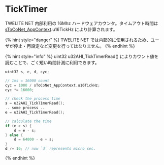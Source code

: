 # TickTimer

TWELITE NET 内部利用の 16Mhz ハードウェアカウンタ。タイムアウト時間は [sToCoNet_AppContext](../../twelite-net-api-ref/gou-zao-ti/stoconet_appcontext.md).u16TickHz により計算されます。

{% hint style="danger" %}
TWELITE NET では内部的に使用されるため、ユーザが停止・再設定など変更を行ってはなりません。
{% endhint %}

{% hint style="info" %}
uint32 u32AHI_TickTimerRead() によりカウント値を読むことで、ごく短い時間計測に利用できます。

```c
uint32 s, e, d, cyc;

// 1ms = 16000 count
cyc = 1000 / sToCoNet_AppContext.u16TickHz;
cyc *= 16000;

// check the process time
s = u32AHI_TickTimerRead();
.. some process ..
e = u32AHI_TickTimerRead();

// calculate the time
if (e > s) {
    d = e - s;
} else {
    d = 64000 - e + s;
}
d /= 16; // now `d' represents micro sec.

```
{% endhint %}

 



